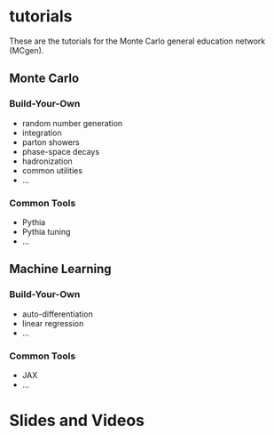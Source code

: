# tutorials

These are the tutorials for the Monte Carlo general education network (MCgen).

## Monte Carlo

### Build-Your-Own
* random number generation
* integration
* parton showers
* phase-space decays
* hadronization
* common utilities
* ...

### Common Tools
* Pythia
* Pythia tuning
* ...

## Machine Learning

### Build-Your-Own
* auto-differentiation
* linear regression 
* ...

### Common Tools
* JAX
* ...

# Slides and Videos

